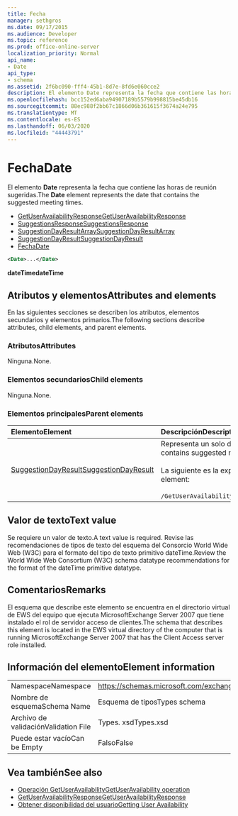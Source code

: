 ```yaml
---
title: Fecha
manager: sethgros
ms.date: 09/17/2015
ms.audience: Developer
ms.topic: reference
ms.prod: office-online-server
localization_priority: Normal
api_name:
- Date
api_type:
- schema
ms.assetid: 2f6bc090-fff4-45b1-8d7e-8fd6e060cce2
description: El elemento Date representa la fecha que contiene las horas de reunión sugeridas.
ms.openlocfilehash: bcc152ed6aba94907189b5579b998815be45db16
ms.sourcegitcommit: 88ec988f2bb67c1866d06b361615f3674a24e795
ms.translationtype: MT
ms.contentlocale: es-ES
ms.lasthandoff: 06/03/2020
ms.locfileid: "44443791"
---
```

# <a name="date"></a><span data-ttu-id="9cc9f-103">Fecha</span><span class="sxs-lookup"><span data-stu-id="9cc9f-103">Date</span></span>

<span data-ttu-id="9cc9f-104">El elemento **Date** representa la fecha que contiene las horas de reunión sugeridas.</span><span class="sxs-lookup"><span data-stu-id="9cc9f-104">The **Date** element represents the date that contains the suggested meeting times.</span></span> 
  
- [<span data-ttu-id="9cc9f-105">GetUserAvailabilityResponse</span><span class="sxs-lookup"><span data-stu-id="9cc9f-105">GetUserAvailabilityResponse</span></span>](getuseravailabilityresponse.md) 
- [<span data-ttu-id="9cc9f-106">SuggestionsResponse</span><span class="sxs-lookup"><span data-stu-id="9cc9f-106">SuggestionsResponse</span></span>](suggestionsresponse.md) 
- [<span data-ttu-id="9cc9f-107">SuggestionDayResultArray</span><span class="sxs-lookup"><span data-stu-id="9cc9f-107">SuggestionDayResultArray</span></span>](suggestiondayresultarray.md)  
- [<span data-ttu-id="9cc9f-108">SuggestionDayResult</span><span class="sxs-lookup"><span data-stu-id="9cc9f-108">SuggestionDayResult</span></span>](suggestiondayresult.md)  
- [<span data-ttu-id="9cc9f-109">Fecha</span><span class="sxs-lookup"><span data-stu-id="9cc9f-109">Date</span></span>](date.md)
  
```xml
<Date>...</Date>
```

<span data-ttu-id="9cc9f-110">**dateTime**</span><span class="sxs-lookup"><span data-stu-id="9cc9f-110">**dateTime**</span></span>

## <a name="attributes-and-elements"></a><span data-ttu-id="9cc9f-111">Atributos y elementos</span><span class="sxs-lookup"><span data-stu-id="9cc9f-111">Attributes and elements</span></span>

<span data-ttu-id="9cc9f-112">En las siguientes secciones se describen los atributos, elementos secundarios y elementos primarios.</span><span class="sxs-lookup"><span data-stu-id="9cc9f-112">The following sections describe attributes, child elements, and parent elements.</span></span>
  
### <a name="attributes"></a><span data-ttu-id="9cc9f-113">Atributos</span><span class="sxs-lookup"><span data-stu-id="9cc9f-113">Attributes</span></span>

<span data-ttu-id="9cc9f-114">Ninguna.</span><span class="sxs-lookup"><span data-stu-id="9cc9f-114">None.</span></span>
  
### <a name="child-elements"></a><span data-ttu-id="9cc9f-115">Elementos secundarios</span><span class="sxs-lookup"><span data-stu-id="9cc9f-115">Child elements</span></span>

<span data-ttu-id="9cc9f-116">Ninguna.</span><span class="sxs-lookup"><span data-stu-id="9cc9f-116">None.</span></span>
  
### <a name="parent-elements"></a><span data-ttu-id="9cc9f-117">Elementos principales</span><span class="sxs-lookup"><span data-stu-id="9cc9f-117">Parent elements</span></span>

|<span data-ttu-id="9cc9f-118">**Elemento**</span><span class="sxs-lookup"><span data-stu-id="9cc9f-118">**Element**</span></span>|<span data-ttu-id="9cc9f-119">**Descripción**</span><span class="sxs-lookup"><span data-stu-id="9cc9f-119">**Description**</span></span>|
|:-----|:-----|
|[<span data-ttu-id="9cc9f-120">SuggestionDayResult</span><span class="sxs-lookup"><span data-stu-id="9cc9f-120">SuggestionDayResult</span></span>](suggestiondayresult.md) <br/> |<span data-ttu-id="9cc9f-121">Representa un solo día que contiene las horas de reunión sugeridas.</span><span class="sxs-lookup"><span data-stu-id="9cc9f-121">Represents a single day that contains suggested meeting times.</span></span>  <br/><br/><span data-ttu-id="9cc9f-122">La siguiente es la expresión XPath 2,0 a este elemento:</span><span class="sxs-lookup"><span data-stu-id="9cc9f-122">The following is the XPath 2.0 expression to this element:</span></span><br/><br/>  `/GetUserAvailabilityResponse/SuggestionsResponse/SuggestionDayResultArray/SuggestionDayResult[i]` <br/> |
   
## <a name="text-value"></a><span data-ttu-id="9cc9f-123">Valor de texto</span><span class="sxs-lookup"><span data-stu-id="9cc9f-123">Text value</span></span>

<span data-ttu-id="9cc9f-124">Se requiere un valor de texto.</span><span class="sxs-lookup"><span data-stu-id="9cc9f-124">A text value is required.</span></span> <span data-ttu-id="9cc9f-125">Revise las recomendaciones de tipos de texto del esquema del Consorcio World Wide Web (W3C) para el formato del tipo de texto primitivo dateTime.</span><span class="sxs-lookup"><span data-stu-id="9cc9f-125">Review the World Wide Web Consortium (W3C) schema datatype recommendations for the format of the dateTime primitive datatype.</span></span>
  
## <a name="remarks"></a><span data-ttu-id="9cc9f-126">Comentarios</span><span class="sxs-lookup"><span data-stu-id="9cc9f-126">Remarks</span></span>

<span data-ttu-id="9cc9f-127">El esquema que describe este elemento se encuentra en el directorio virtual de EWS del equipo que ejecuta MicrosoftExchange Server 2007 que tiene instalado el rol de servidor acceso de clientes.</span><span class="sxs-lookup"><span data-stu-id="9cc9f-127">The schema that describes this element is located in the EWS virtual directory of the computer that is running MicrosoftExchange Server 2007 that has the Client Access server role installed.</span></span>
  
## <a name="element-information"></a><span data-ttu-id="9cc9f-128">Información del elemento</span><span class="sxs-lookup"><span data-stu-id="9cc9f-128">Element information</span></span>

|||
|:-----|:-----|
|<span data-ttu-id="9cc9f-129">Namespace</span><span class="sxs-lookup"><span data-stu-id="9cc9f-129">Namespace</span></span>  <br/> |https://schemas.microsoft.com/exchange/services/2006/types  <br/> |
|<span data-ttu-id="9cc9f-130">Nombre de esquema</span><span class="sxs-lookup"><span data-stu-id="9cc9f-130">Schema Name</span></span>  <br/> |<span data-ttu-id="9cc9f-131">Esquema de tipos</span><span class="sxs-lookup"><span data-stu-id="9cc9f-131">Types schema</span></span>  <br/> |
|<span data-ttu-id="9cc9f-132">Archivo de validación</span><span class="sxs-lookup"><span data-stu-id="9cc9f-132">Validation File</span></span>  <br/> |<span data-ttu-id="9cc9f-133">Types. xsd</span><span class="sxs-lookup"><span data-stu-id="9cc9f-133">Types.xsd</span></span>  <br/> |
|<span data-ttu-id="9cc9f-134">Puede estar vacío</span><span class="sxs-lookup"><span data-stu-id="9cc9f-134">Can be Empty</span></span>  <br/> |<span data-ttu-id="9cc9f-135">Falso</span><span class="sxs-lookup"><span data-stu-id="9cc9f-135">False</span></span>  <br/> |
   
## <a name="see-also"></a><span data-ttu-id="9cc9f-136">Vea también</span><span class="sxs-lookup"><span data-stu-id="9cc9f-136">See also</span></span>

- [<span data-ttu-id="9cc9f-137">Operación GetUserAvailability</span><span class="sxs-lookup"><span data-stu-id="9cc9f-137">GetUserAvailability operation</span></span>](getuseravailability-operation.md) 
- [<span data-ttu-id="9cc9f-138">GetUserAvailabilityResponse</span><span class="sxs-lookup"><span data-stu-id="9cc9f-138">GetUserAvailabilityResponse</span></span>](getuseravailabilityresponse.md)
- [<span data-ttu-id="9cc9f-139">Obtener disponibilidad del usuario</span><span class="sxs-lookup"><span data-stu-id="9cc9f-139">Getting User Availability</span></span>](https://msdn.microsoft.com/library/d4133fcb-9b0f-4e6b-aadf-a389da83516a%28Office.15%29.aspx)

